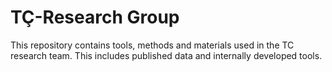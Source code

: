 # TÇ-Research Group
This repository contains tools, methods and materials used in the TC research team. This includes published data and internally developed tools. 
